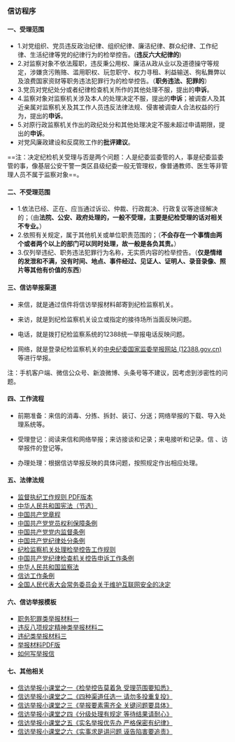 ### 信访程序

#### 一、受理范围

- 1.对党组织、党员违反政治纪律、组织纪律、廉洁纪律、群众纪律、工作纪律、生活纪律等党的纪律行为的检举控告。(**违反六大纪律的**)
- 2.对监察对象不依法履职，违反秉公用权、廉洁从政从业以及道德操守等规定，涉嫌贪污贿赂、滥用职权、玩忽职守、权力寻租、利益输送、徇私舞弊以及浪费国家资财等职务违法犯罪行为的检举控告。（**职务违法、犯罪的**）
- 3.党员对党纪处分或者纪律检查机关所作的其他处理不服，提出的**申诉**。
- 4.监察对象对监察机关涉及本人的处理决定不服，提出的**申诉**；被调查人及其近亲属对监察机关及其工作人员违反法律法规、侵害被调查人合法权益的行为，提出的**申诉**。
- 5.对原行政监察机关作出的政纪处分和其他处理决定不服未超过申请期限，提出的**申诉**。
- 对党风廉政建设和反腐败工作的**批评建议**。

==注：决定纪检机关受理与否是两个问题：人是纪委监委管的人，事是纪委监委管的事，像基层公安干警一类区县级纪委一般无管理权，像普通教师、医生等非管理人员不属于监察对象==。

#### 二、不受理范围

- 1.依法已经、正在、应当通过诉讼、仲裁、行政裁决、行政复议等途径解决的；（由**法院、公安、政府处理的，一般不受理，主要是纪检受理的话对相关不专业。**）
- 2.依照有关规定，属于其他机关或单位职责范围的；（**不会存在一个事情由两个或者两个以上的部门可以同时处理，故一般是各负其责。**）
- 3.仅列举违纪、职务违法犯罪行为名称，无实质内容的检举控告。（**仅是情绪的发泄和不满，没有时间、地点、事件经过、见证人、证明人、录音录像、照片等其他有价值的东西**）

#### 三、信访举报渠道

- 来信，就是通过信件将信访举报材料邮寄到纪检监察机关。

- 来访，就是到纪检监察机关设立或指定的接待场所当面反映问题。

- 电话，就是拨打纪检监察系统的12388统一举报电话反映问题。

- 网络，就是登录纪检监察机关的[中央纪委国家监委举报网站 (12388.gov.cn)](https://www.12388.gov.cn/)等进行举报。

注：手机客户端、微信公众号、新浪微博、头条号等不建议，因考虑到涉密性的问题。

#### 四、工作流程

- 前期准备：来信的消毒、分拣、拆封、装订、分送；网络举报的下载、导入处理系统等。

- 受理登记：阅读来信和网络举报；来访接谈和记录；来电接听和记录。信 、访举报件的登记等。

- 办理处理：根据信访举报反映的具体问题，按照规定作出相应处理。

#### 五、法律法规

- [监督执纪工作规则 PDF版本](https://www.audit.gov.cn/n6/n36/c129887/part/69378.pdf)
- [中华人民共和国宪法（节选）](http://neimeng.12388.gov.cn/cfs/songshanqu/html/law/1.html)
- [中国共产党章程](http://neimeng.12388.gov.cn/cfs/songshanqu/html/law/2.html)
- [中国共产党党员权利保障条例](http://neimeng.12388.gov.cn/cfs/songshanqu/html/law/3.html)
- [中国共产党党内监督条例](http://neimeng.12388.gov.cn/cfs/songshanqu/html/law/4.html)
- [中国共产党纪律处分条例](http://neimeng.12388.gov.cn/cfs/songshanqu/html/law/5.html)
- [纪检监察机关处理检举控告工作规则](http://neimeng.12388.gov.cn/cfs/songshanqu/html/law/12.html)
- [中国共产党纪律检查机关控告申诉工作条例](http://neimeng.12388.gov.cn/cfs/songshanqu/html/law/6.html)
- [中华人民共和国监察法](http://neimeng.12388.gov.cn/cfs/songshanqu/html/law/8.html)
- [信访工作条例](http://neimeng.12388.gov.cn/cfs/songshanqu/html/law/10.html)
- [全国人民代表大会常务委员会关于维护互联网安全的决定](http://neimeng.12388.gov.cn/cfs/songshanqu/html/law/11.html)

#### 六、信访举报模板

- [职务犯罪类举报材料一](home/cai-liao1.md)
- [违反八项规定精神类举报材料二](home/cai-liao2.md)
- [违纪类举报材料三](home/cai-liao3.md)
- [举报材料PDF版](home/assets/jubao.pdf)
- [如何写举报信](home/xin.md)

#### 七、其他相关

- [信访举报小课堂之一《检举控告莫着急 受理范围要知悉》](http://v.ccdi.gov.cn/2022/09/13/VIDEs6tqKMbPAnxgctDdmkCb220913.shtml)
- [信访举报小课堂之二《四种渠道任选一 请勿多投重复投》](http://v.ccdi.gov.cn/2022/09/14/VIDEOAwYZ7M0CNQlhfUhmJKg220914.shtml)
- [信访举报小课堂之三《举报要素需齐全 关键问题要具体》](http://v.ccdi.gov.cn/2022/09/15/VIDE9TSVJnjhJcvN4se4WeKg220915.shtml)
- [信访举报小课堂之四《分级处理有规定 等待结果请耐心》](http://v.ccdi.gov.cn/2022/09/16/VIDEnKHlomxXsVxNisEy75IM220916.shtml)
- [信访举报小课堂之五《实名举报优先办 严格保密有纪律》](http://v.ccdi.gov.cn/2022/09/17/VIDERpXjGkarBh0i4iTZE9U8220917.shtml)
- [信访举报小课堂之六《实事求是讲问题 诬告陷害要追责》](http://v.ccdi.gov.cn/2022/09/17/VIDE1Lwwl5bL8NSZhabNKHr0220917.shtml)

